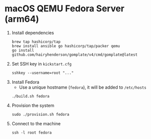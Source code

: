 # macOS QEMU Fedora Server (arm64)

1. Install dependencies
   ```
   brew tap hashicorp/tap
   brew install ansible go hashicorp/tap/packer qemu
   go install github.com/hairyhenderson/gomplate/v4/cmd/gomplate@latest
   ```
1. Set SSH key in `kickstart.cfg`
   ```
   sshkey --username=root "..."
   ```
1. Install Fedora
   - Use a unique hostname (`fedora`), it will be added to `/etc/hosts`
   ```
   ./build.sh fedora
   ```
1. Provision the system
   ```
   sudo ./provision.sh fedora
   ```
1. Connect to the machine
   ```
   ssh -l root fedora
   ```
